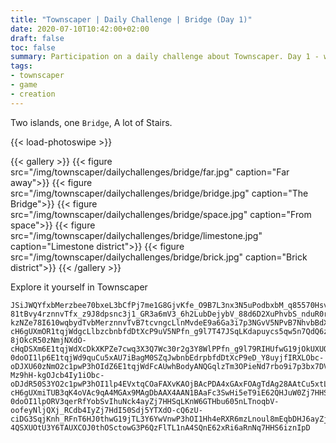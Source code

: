 ```yaml
---
title: "Townscaper | Daily Challenge | Bridge (Day 1)"
date: 2020-07-10T10:42:00+02:00
draft: false
toc: false
summary: Participation on a daily challenge about Townscaper. Day 1 - world Bridge.
tags:
- townscaper
- game
- creation
---
```


Two islands, one `Bridge`, A lot of Stairs.

{{< load-photoswipe >}}

{{< gallery >}}
  {{< figure src="/img/townscaper/dailychallenges/bridge/far.jpg" caption="Far away">}}
  {{< figure src="/img/townscaper/dailychallenges/bridge/bridge.jpg" caption="The Bridge">}}
  {{< figure src="/img/townscaper/dailychallenges/bridge/space.jpg" caption="From space">}}
  {{< figure src="/img/townscaper/dailychallenges/bridge/limestone.jpg" caption="Limestone district">}}
  {{< figure src="/img/townscaper/dailychallenges/bridge/brick.jpg" caption="Brick district">}}
{{< /gallery >}}

Explore it yourself in Townscaper

```text
JSiJWQYfxbMerzbee70bxeL3bCfPj7me1G8GjvKfe_O9B7L3nx3N5uPodbxbM_q85570HsvcfCffW7R39yt-81tBvy4rznnvTfx_z9J8dpsnc3j1_GR3a6mV3_6h2LubDejybV_88d6D2XuPhvbS_nduR0rpnVvveodjybV_88d6D2XuPhvnzcbnHRvmeW9_6me3GsGj3q85570Hs3z9J8dTz-kzNZe78I610wqbydTvbMerznnvTvB7tcvngcLlnMvdeE9a6Ga3i7p3NGvV5NPvB7NhvbBdXz52R3DQulzNZuh2t4e6dL3bCfPZTd1pwPdHqDSdZqORdrqOa1h2t4e6dbxbee70bxeL3nx3ncubjpjNXdO-cH6gUXmOR1tqjWdgcLlbzcbnbfdDtXcP9uV5NPfn_g9l7T47JSqLKdapuycs5qw5n7QdQ6zUnouVd0qDkbp8k5twtvuh2LubMerznnvTfx_z9J8dj0-8jOkcR50zNmjNXdO-cHqDSXm6E1tqjWdXcDkXKPZe7cwq3X3Q7Wc30r2g3Y8WlPPfn_g9l79RIHUfwG19jOkUXUOtcj5YwVnwP3h6g0lpORdr6oVnD3u4BzLlnMXbnHRvmefdbxbM_q85570Hs3wWc24_yhkuoca5GwymrOnfuD1BpLTdi6W1RruCu5xtLuBzLlpmM325p3tBfM_q855707JJqrFd2oufcIpuo0pl6GTHb6qTnf6OUdQ6zUnouVd0qwhbX8AZoWKTTmb7cDtbydTv3gPGfV_88eSiuWc2o7HHSuoca5GwymrOnfuDdQ6zUnouVd0qrgbO8uYgagM0SZazctduR0tvuh2LunevBfM_q8_Ql3IRXLObU3P6QSdR50SdjpO2c1pO-0doOI1lp6E1tqjWd9quCu5xAU7iBagM0SZqJwbnbEdrpbfdDtXcP9eD_Y8uyjfIRXLObc-oDJXU60zNmO2c1pwP3hOIdZ6E1tqjWdFcAUwhBodyANQGqlzTm3OPieNd7rbo9i7p3bx7DVOyubkouWc2oufcIpuo0pl6GTds5qTd_p7QdQqLTdiquVVHtue1VxBQwhBodyA1A5lzTm3OPieNd7rbo9i7p3djHXZ3juut2dZDdk4ayZjufcI5izplbMHbu6c_5O0BpLTnouVd0661yPAQrgDgmDDQtLeg8S5JwtduR0tmuF3dTl7jE62xRirFnNq7HHSqLKnWqbMdsprO15n7QdQquMFdiKobVF0RrCorXVAdwDA04HAoVxBQNHeXcDk-Mz9hH-kgOJcb4Iy1iObc-oDJdR50S3YO2c1pwP3hOI1lp4EVxtqCOaFAXvKAOjBAcPDA4xGAxFOAgTdAg28AAtCu5xtLuHdcHBQdJoTC1thjEdt4sR3POk0FlTLdj5YwVnO-cH6gUXmiTUB3qK4oVAc9qA4MGAx9MAgDbAAX4AAN1BAaFc3SwHi5eT9iE62QHJuW0Zj7HHS6izplu605n7QdQquMFdiKobVF0RrAorXFA9jZ_BMXa_RC1thjEdt4sy9jDJdR50SHbu605n7QHkuMdi6WVHt66V9jYeTC3G6Iy1iwG3POk0FlTLdj5YwVn68wdoDSXmORdr6o11rPlQdb4Iy1iwG3POk0FlTLdj5YTXdO-0doOI1lpORV3qerRfYobSvIhuNck4ayZj7HHSqLKnW6GTHbu605nLTnoqbV-oofeyNljQXj_RCdb4IyZj7HdI50Sdj5YTXdO-cQ6zU-ciDG3SqjKnh_RFnT6HJ0thwG19jTL3Y6YwVnwP3hOI1Hh4eRXR6mzLnoul8mEqbDHJ6ayZj7HdI5izpl6GwymrOnfuD1nJoTC3GOS01iwG3PqDJdR50S3YO2c158TfCg6SxJhbDHJ6ayZj7HHSuocapbMHbu60nAoLBnE62QHJqrFnNq7HdIpuocapbMHb6TA0lgOJcb4Iy1iwGd-4QSXUOtU3Y6TAUXCOJ0thOSctowG3P6QzFlTL1nA4SQnE62xRi6aRnNq7HHS6iznIpD
```
